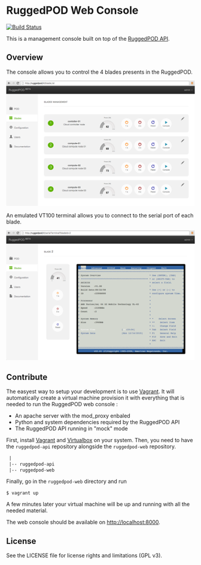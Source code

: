 # RuggedPOD Web Console

[![Build Status](https://travis-ci.org/RuggedPOD/ruggedpod-web.svg?branch=master)](https://travis-ci.org/RuggedPOD/ruggedpod-web)

This is a management console built on top of the [RuggedPOD API](https://github.com/RuggedPOD/ruggedpod-api).

## Overview

The console allows you to control the 4 blades presents in the RuggedPOD.

[![RuggedPOD Web Console](doc/screenshot.png)](doc/screenshot.png)

An emulated VT100 terminal allows you to connect to the serial port of each
blade.

[![RuggedPOD Web Serial terminal](doc/screenshot-serial-console.png)](doc/screenshot-serial-console.png)

## Contribute

The easyest way to setup your development is to use [Vagrant](https://www.vagrantup.com/). It will automatically create a virtual machine provision it with everything that is needed to run the
RuggedPOD web console :

* An apache server with the mod_proxy enbaled
* Python and system dependencies required by the RuggedPOD API
* The RuggedPOD API running in "mock" mode

First, install [Vagrant](https://www.vagrantup.com/downloads.html) and
[Virtualbox](https://www.virtualbox.org/wiki/Downloads) on your system. Then, you need to have
the `ruggedpod-api` repository alongside the `ruggedpod-web` repository.

```
 |
 |-- ruggedpod-api
 |-- ruggedpod-web
```

Finally, go in the `ruggedpod-web` directory and run

```
$ vagrant up
```

A few minutes later your virtual machine will be up and running with all the needed material.

The web console should be available on [http://localhost:8000](http://localhost:8000).

## License

See the LICENSE file for license rights and limitations (GPL v3).
